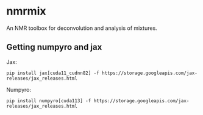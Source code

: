# nmrmix
An NMR toolbox for deconvolution and analysis of mixtures.

## Getting numpyro and jax

Jax:
```
pip install jax[cuda11_cudnn82] -f https://storage.googleapis.com/jax-releases/jax_releases.html
```

Numpyro:

```
pip install numpyro[cuda113] -f https://storage.googleapis.com/jax-releases/jax_releases.html
```
